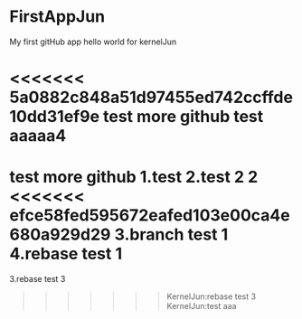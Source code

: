# FirstAppJun
My first gitHub app
hello world for kernelJun

<<<<<<< 5a0882c848a51d97455ed742ccffde10dd31ef9e
test more github 
test aaaaa4
=======
test more github
1.test
2.test 2 2
<<<<<<< efce58fed595672eafed103e00ca4e680a929d29
3.branch test 1
4.rebase test 1
=======
3.rebase test 3
>>>>>>> KernelJun:rebase test 3
>>>>>>> KernelJun:test aaa
